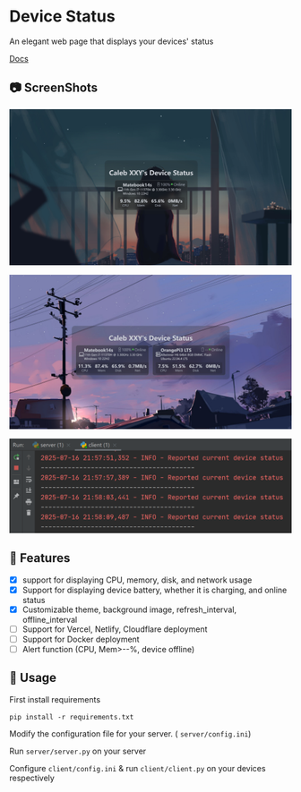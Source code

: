 # Device Status

An elegant web page that displays your devices' status

[Docs](http://docs.xuxiny.top/device-status/)

## 📷 ScreenShots

![](./Screenshots/Screenshot01.png)

![](./Screenshots/Screenshot02.png)

![](./Screenshots/Screenshot03.png)

## 🚀 Features

- [x] support for displaying CPU, memory, disk, and network usage
- [x] Support for displaying device battery, whether it is charging, and online status
- [x] Customizable theme, background image, refresh_interval, offline_interval
- [ ] Support for Vercel, Netlify, Cloudflare deployment
- [ ] Support for Docker deployment
- [ ] Alert function (CPU, Mem>--%, device offline)

## 🔨 Usage

First install requirements
```
pip install -r requirements.txt
```

Modify the configuration file for your server. ( `server/config.ini`)

Run `server/server.py` on your server

Configure `client/config.ini` & run `client/client.py` on your devices respectively